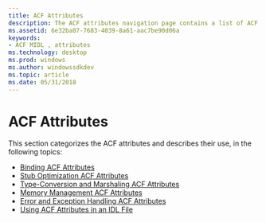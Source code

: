```yaml
---
title: ACF Attributes
description: The ACF attributes navigation page contains a list of ACF attribute categories and links to the attribute categories.
ms.assetid: 6e32ba07-7683-4039-8a61-aac7be90d06a
keywords:
- ACF MIDL , attributes
ms.technology: desktop
ms.prod: windows
ms.author: windowssdkdev
ms.topic: article
ms.date: 05/31/2018
---
```


# ACF Attributes

This section categorizes the ACF attributes and describes their use, in the following topics:

-   [Binding ACF Attributes](binding-acf-attributes.md)
-   [Stub Optimization ACF Attributes](stub-optimization-acf-attributes.md)
-   [Type-Conversion and Marshaling ACF Attributes](type-conversion-and-marshaling-acf-attributes.md)
-   [Memory Management ACF Attributes](memory-management-acf-attributes.md)
-   [Error and Exception Handling ACF Attributes](error-and-exception-handling-acf-attributes.md)
-   [Using ACF Attributes in an IDL File](using-acf-attributes-in-an-idl-file.md)

 

 




